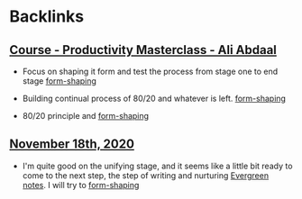 
# Backlinks
## [Course - Productivity Masterclass - Ali Abdaal](<Course - Productivity Masterclass - Ali Abdaal.md>)
- Focus on shaping it form and test the process from stage one to end stage [form-shaping](<form-shaping.md>)

- Building continual process of 80/20 and whatever is left.  [form-shaping](<form-shaping.md>)

- 80/20 principle and [form-shaping](<form-shaping.md>)

## [November 18th, 2020](<November 18th, 2020.md>)
- I'm quite good on the unifying stage, and it seems like a little bit ready to come to the next step, the step of writing and nurturing [Evergreen notes](<Evergreen notes.md>). I will try to [form-shaping](<form-shaping.md>)

